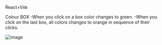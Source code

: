 React+Vite

Colour BOX
-When you click on a box color changes to green.
-When you click on the last box, all colors changes to orange in sequence of their clicks.

![image](https://github.com/user-attachments/assets/1c5f587b-6a99-4e06-ad6b-2f1b2e119aa2)
